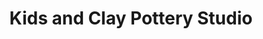 ---
title: "Kids and Clay Pottery Studio"
url: /berkeley/kids-and-clay-pottery-studio/
shop: shop
---